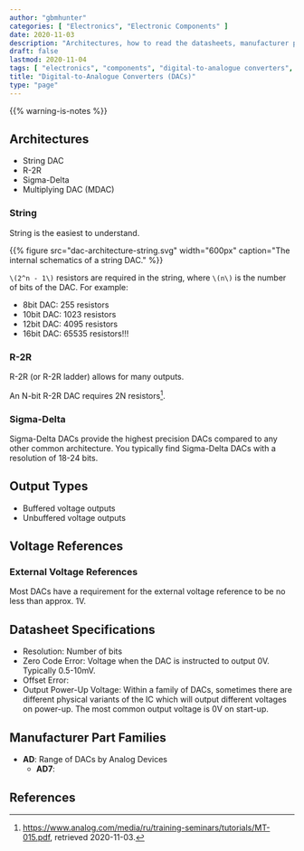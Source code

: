 ```yaml
---
author: "gbmhunter"
categories: [ "Electronics", "Electronic Components" ]
date: 2020-11-03
description: "Architectures, how to read the datasheets, manufacturer part numbers and more info about Digital-to-Analogue Converters (DACs)."
draft: false
lastmod: 2020-11-04
tags: [ "electronics", "components", "digital-to-analogue converters", "DACs" ]
title: "Digital-to-Analogue Converters (DACs)"
type: "page"
---
```


{{% warning-is-notes %}}

## Architectures

* String DAC
* R-2R
* Sigma-Delta
* Multiplying DAC (MDAC)

### String

String is the easiest to understand.

{{% figure src="dac-architecture-string.svg" width="600px" caption="The internal schematics of a string DAC." %}}

`\(2^n - 1\)` resistors are required in the string, where `\(n\)` is the number of bits of the DAC. For example:

* 8bit DAC: 255 resistors
* 10bit DAC: 1023 resistors
* 12bit DAC: 4095 resistors
* 16bit DAC: 65535 resistors!!!

### R-2R

R-2R (or R-2R ladder) allows for many outputs.

An N-bit R-2R DAC requires 2N resistors[^analog-mt015-basic-dac-architectures].

### Sigma-Delta

Sigma-Delta DACs provide the highest precision DACs compared to any other common architecture. You typically find Sigma-Delta DACs with a resolution of 18-24 bits.



## Output Types

* Buffered voltage outputs
* Unbuffered voltage outputs

## Voltage References

### External Voltage References

Most DACs have a requirement for the external voltage reference to be no less than approx. 1V.

## Datasheet Specifications

* Resolution: Number of bits
* Zero Code Error: Voltage when the DAC is instructed to output 0V. Typically 0.5-10mV.
* Offset Error: 
* Output Power-Up Voltage: Within a family of DACs, sometimes there are different physical variants of the IC which will output different voltages on power-up. The most common output voltage is 0V on start-up.

## Manufacturer Part Families

* **AD**: Range of DACs by Analog Devices
  * **AD7**: 

## References

[^analog-mt015-basic-dac-architectures]: <https://www.analog.com/media/ru/training-seminars/tutorials/MT-015.pdf>, retrieved 2020-11-03.